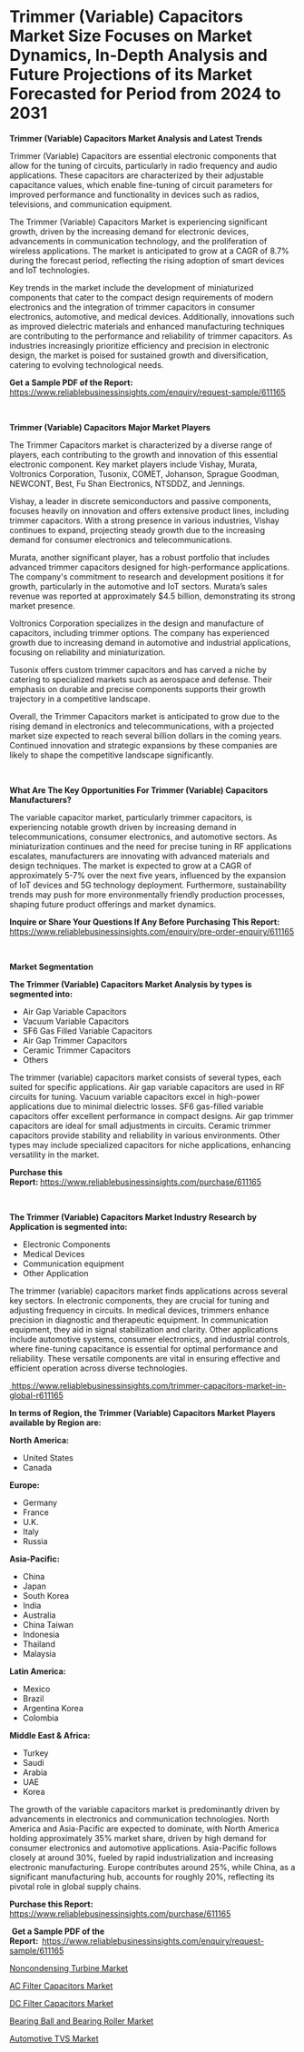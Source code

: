 <p><h1>Trimmer (Variable) Capacitors Market Size Focuses on Market Dynamics, In-Depth Analysis and Future Projections of its Market Forecasted for Period from 2024 to 2031</h1></p><p><strong>Trimmer (Variable) Capacitors Market Analysis and Latest Trends</strong></p>
<p><p>Trimmer (Variable) Capacitors are essential electronic components that allow for the tuning of circuits, particularly in radio frequency and audio applications. These capacitors are characterized by their adjustable capacitance values, which enable fine-tuning of circuit parameters for improved performance and functionality in devices such as radios, televisions, and communication equipment.</p><p>The Trimmer (Variable) Capacitors Market is experiencing significant growth, driven by the increasing demand for electronic devices, advancements in communication technology, and the proliferation of wireless applications. The market is anticipated to grow at a CAGR of 8.7% during the forecast period, reflecting the rising adoption of smart devices and IoT technologies.</p><p>Key trends in the market include the development of miniaturized components that cater to the compact design requirements of modern electronics and the integration of trimmer capacitors in consumer electronics, automotive, and medical devices. Additionally, innovations such as improved dielectric materials and enhanced manufacturing techniques are contributing to the performance and reliability of trimmer capacitors. As industries increasingly prioritize efficiency and precision in electronic design, the market is poised for sustained growth and diversification, catering to evolving technological needs.</p></p>
<p><strong>Get a Sample PDF of the Report:&nbsp;</strong> <a href="https://www.reliablebusinessinsights.com/enquiry/request-sample/611165?utm_campaign=63&utm_medium=2&utm_source=Github&utm_content=ia&utm_term=29092024&utm_id=trimmer-variable-capacitors">https://www.reliablebusinessinsights.com/enquiry/request-sample/611165</a></p>
<p>&nbsp;</p>
<p><strong>Trimmer (Variable) Capacitors Major Market Players</strong></p>
<p><p>The Trimmer Capacitors market is characterized by a diverse range of players, each contributing to the growth and innovation of this essential electronic component. Key market players include Vishay, Murata, Voltronics Corporation, Tusonix, COMET, Johanson, Sprague Goodman, NEWCONT, Best, Fu Shan Electronics, NTSDDZ, and Jennings.</p><p>Vishay, a leader in discrete semiconductors and passive components, focuses heavily on innovation and offers extensive product lines, including trimmer capacitors. With a strong presence in various industries, Vishay continues to expand, projecting steady growth due to the increasing demand for consumer electronics and telecommunications.</p><p>Murata, another significant player, has a robust portfolio that includes advanced trimmer capacitors designed for high-performance applications. The company's commitment to research and development positions it for growth, particularly in the automotive and IoT sectors. Murata’s sales revenue was reported at approximately $4.5 billion, demonstrating its strong market presence.</p><p>Voltronics Corporation specializes in the design and manufacture of capacitors, including trimmer options. The company has experienced growth due to increasing demand in automotive and industrial applications, focusing on reliability and miniaturization.</p><p>Tusonix offers custom trimmer capacitors and has carved a niche by catering to specialized markets such as aerospace and defense. Their emphasis on durable and precise components supports their growth trajectory in a competitive landscape.</p><p>Overall, the Trimmer Capacitors market is anticipated to grow due to the rising demand in electronics and telecommunications, with a projected market size expected to reach several billion dollars in the coming years. Continued innovation and strategic expansions by these companies are likely to shape the competitive landscape significantly.</p></p>
<p>&nbsp;</p>
<p><strong>What Are The Key Opportunities For Trimmer (Variable) Capacitors Manufacturers?</strong></p>
<p><p>The variable capacitor market, particularly trimmer capacitors, is experiencing notable growth driven by increasing demand in telecommunications, consumer electronics, and automotive sectors. As miniaturization continues and the need for precise tuning in RF applications escalates, manufacturers are innovating with advanced materials and design techniques. The market is expected to grow at a CAGR of approximately 5-7% over the next five years, influenced by the expansion of IoT devices and 5G technology deployment. Furthermore, sustainability trends may push for more environmentally friendly production processes, shaping future product offerings and market dynamics.</p></p>
<p><strong>Inquire or Share Your Questions If Any Before Purchasing This Report:</strong> <a href="https://www.reliablebusinessinsights.com/enquiry/pre-order-enquiry/611165?utm_campaign=63&utm_medium=2&utm_source=Github&utm_content=ia&utm_term=29092024&utm_id=trimmer-variable-capacitors">https://www.reliablebusinessinsights.com/enquiry/pre-order-enquiry/611165</a></p>
<p>&nbsp;</p>
<p><strong>Market Segmentation</strong></p>
<p><strong>The Trimmer (Variable) Capacitors Market Analysis by types is segmented into:</strong></p>
<p><ul><li>Air Gap Variable Capacitors</li><li>Vacuum Variable Capacitors</li><li>SF6 Gas Filled Variable Capacitors</li><li>Air Gap Trimmer Capacitors</li><li>Ceramic Trimmer Capacitors</li><li>Others</li></ul></p>
<p><p>The trimmer (variable) capacitors market consists of several types, each suited for specific applications. Air gap variable capacitors are used in RF circuits for tuning. Vacuum variable capacitors excel in high-power applications due to minimal dielectric losses. SF6 gas-filled variable capacitors offer excellent performance in compact designs. Air gap trimmer capacitors are ideal for small adjustments in circuits. Ceramic trimmer capacitors provide stability and reliability in various environments. Other types may include specialized capacitors for niche applications, enhancing versatility in the market.</p></p>
<p><strong>Purchase this Report:&nbsp;</strong><a href="https://www.reliablebusinessinsights.com/purchase/611165?utm_campaign=63&utm_medium=2&utm_source=Github&utm_content=ia&utm_term=29092024&utm_id=trimmer-variable-capacitors">https://www.reliablebusinessinsights.com/purchase/611165</a></p>
<p>&nbsp;</p>
<p><strong>The Trimmer (Variable) Capacitors Market Industry Research by Application is segmented into:</strong></p>
<p><ul><li>Electronic Components</li><li>Medical Devices</li><li>Communication equipment</li><li>Other Application</li></ul></p>
<p><p>The trimmer (variable) capacitors market finds applications across several key sectors. In electronic components, they are crucial for tuning and adjusting frequency in circuits. In medical devices, trimmers enhance precision in diagnostic and therapeutic equipment. In communication equipment, they aid in signal stabilization and clarity. Other applications include automotive systems, consumer electronics, and industrial controls, where fine-tuning capacitance is essential for optimal performance and reliability. These versatile components are vital in ensuring effective and efficient operation across diverse technologies.</p></p>
<p><a href="https://www.reliablebusinessinsights.com/trimmer-capacitors-market-in-global-r611165?utm_campaign=63&utm_medium=2&utm_source=Github&utm_content=ia&utm_term=29092024&utm_id=trimmer-variable-capacitors">&nbsp;https://www.reliablebusinessinsights.com/trimmer-capacitors-market-in-global-r611165</a></p>
<p><strong>In terms of Region, the Trimmer (Variable) Capacitors Market Players available by Region are:</strong></p>
<p>
    <p> <strong> North America: </strong>
        <ul>
            <li>United States</li>
            <li>Canada</li>
        </ul>
        </p> 
    <p> <strong> Europe: </strong>
        <ul>
            <li>Germany</li>
            <li>France</li>
            <li>U.K.</li>
            <li>Italy</li>
            <li>Russia</li>
        </ul>
        </p> 
    <p> <strong> Asia-Pacific: </strong>
        <ul>
            <li>China</li>
            <li>Japan</li>
            <li>South Korea</li>
            <li>India</li>
            <li>Australia</li>
            <li>China Taiwan</li>
            <li>Indonesia</li>
            <li>Thailand</li>
            <li>Malaysia</li>
        </ul>
        </p> 
    <p> <strong> Latin America: </strong>
        <ul>
            <li>Mexico</li>
            <li>Brazil</li>
            <li>Argentina Korea</li>
            <li>Colombia</li>
        </ul>
        </p> 
    <p> <strong> Middle East & Africa: </strong>
        <ul>
            <li>Turkey</li>
            <li>Saudi</li>
            <li>Arabia</li>
            <li>UAE</li>
            <li>Korea</li>
        </ul>
    </p>
    </p>
<p><p>The growth of the variable capacitors market is predominantly driven by advancements in electronics and communication technologies. North America and Asia-Pacific are expected to dominate, with North America holding approximately 35% market share, driven by high demand for consumer electronics and automotive applications. Asia-Pacific follows closely at around 30%, fueled by rapid industrialization and increasing electronic manufacturing. Europe contributes around 25%, while China, as a significant manufacturing hub, accounts for roughly 20%, reflecting its pivotal role in global supply chains.</p></p>
<p><strong>Purchase this Report: </strong><a href="https://www.reliablebusinessinsights.com/purchase/611165?utm_campaign=63&utm_medium=2&utm_source=Github&utm_content=ia&utm_term=29092024&utm_id=trimmer-variable-capacitors">https://www.reliablebusinessinsights.com/purchase/611165</a></p>
<p>&nbsp;<strong>Get a Sample PDF of the Report:&nbsp;&nbsp;</strong><a href="https://www.reliablebusinessinsights.com/enquiry/request-sample/611165?utm_campaign=63&utm_medium=2&utm_source=Github&utm_content=ia&utm_term=29092024&utm_id=trimmer-variable-capacitors">https://www.reliablebusinessinsights.com/enquiry/request-sample/611165</a></p>
<p><strong></strong></p>
<p><p><a href="https://github.com/WEISNERADAM/Market-Research-Report-List-1/blob/main/noncondensing-turbine-market.md?utm_campaign=63&utm_medium=2&utm_source=Github&utm_content=ia&utm_term=29092024&utm_id=trimmer-variable-capacitors">Noncondensing Turbine Market</a></p><p><a href="https://issuu.com/reportprime-2/docs/ac-filter-capacitors-market-size-20_a1fed37d273c53?utm_campaign=63&utm_medium=2&utm_source=Github&utm_content=ia&utm_term=29092024&utm_id=trimmer-variable-capacitors">AC Filter Capacitors Market</a></p><p><a href="https://issuu.com/reportprime-2/docs/dc-filter-capacitors-market-size-20_f1da81dadf4711?utm_campaign=63&utm_medium=2&utm_source=Github&utm_content=ia&utm_term=29092024&utm_id=trimmer-variable-capacitors">DC Filter Capacitors Market</a></p><p><a href="https://github.com/NancyAlvarado586/Market-Research-Report-List-1/blob/main/bearing-ball-and-bearing-roller-market.md?utm_campaign=63&utm_medium=2&utm_source=Github&utm_content=ia&utm_term=29092024&utm_id=trimmer-variable-capacitors">Bearing Ball and Bearing Roller Market</a></p><p><a href="https://www.linkedin.com/pulse/how-regional-markets-adapting-automotive-tvs-market-innovations-necde?utm_campaign=63&utm_medium=2&utm_source=Github&utm_content=ia&utm_term=29092024&utm_id=trimmer-variable-capacitors">Automotive TVS Market</a></p></p>